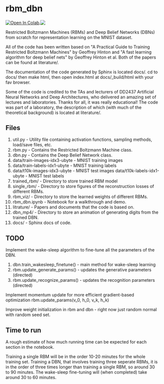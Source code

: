 # rbm_dbn

<a href="https://colab.research.google.com/github/mark-antal-csizmadia/rbm_dbn/blob/main/rbm_dbn.ipynb">
  <img align="center" src="https://colab.research.google.com/assets/colab-badge.svg" alt="Open In Colab"/>
</a>

<a href="https://nbviewer.jupyter.org/github/mark-antal-csizmadia/rbm_dbn/blob/main/rbm_dbn.ipynb">
  <img align="center" src="https://img.shields.io/badge/Jupyter-Open%20In%20nbviewer-informational?style=flat&logo=Jupyter&logoColor=F37626&color=blue" />
</a>

Restricted Boltzmann Machines (RBMs) and Deep Belief Networks (DBNs) from scratch for representation learning on the MNIST dataset.

All of the code has been written based on "A Practical Guide to Training Restricted Boltzmann Machines" by Geoffrey Hinton and "A fast learning algorithm for deep belief nets" by Geoffrey Hinton et al. Both of the papers can be found at literature/.

The documentation of the code generated by Sphinx is located docs/. cd to docs/ then make html, then open index.html at docs/_build/html with your fav browser.

Some of the code is credited to the TAs and lecturers of DD2437 Artificial Neural Networks and Deep Architectures, who delivered an amazing set of lectures and laboratories. Thanks for all, it was really educational! The code was part of a laboratory, the description of which (with much of the theoretical background) is located at literature/.

## Files

1. util.py - Utility file containing activation functions, sampling methods, load/save files, etc.
2. rbm.py - Contains the Restricted Boltzmann Machine class.
3. dbn.py - Contains the Deep Belief Network class.
4. data/train-images-idx3-ubyte - MNIST training images
5. data/train-labels-idx1-ubyte - MNIST training labels
6. data/t10k-images-idx3-ubyte - MNIST test images
data/t10k-labels-idx1-ubyte - MNIST test labels
7. trained_rbm/ - Directory to store trained RBM model
8. single_rbm/ - Directory to store figures of the reconstruction losses of different RBMs.
9. rbm_viz/ - Directory to store the learned weights of different RBMs.
10. rbm_dbn.ipynb - Notebook for a walkthrough and demo.
11. litrature/ - Papers and documents that the code is based on.
12. dbn_mp4/ - Directory to store an animation of generating digits from the trained DBN.
13. docs/ - Sphinx docs of code.
    
## TODO

Implement the wake-sleep algorithm to fine-tune all the parameters of the DBN. 
1. dbn.train_wakesleep_finetune() - main method for wake-sleep learning 
2. rbm.update_generate_params() - updates the generative parameters (directed)
3. rbm.update_recognize_params() - updates the recognition parameters (directed)	

Implement momentum update for more efficient gradient-based optimization
rbm.update_params(v_0, h_0, v_k, h_k)

Improve weight initialization in rbm and dbn - right now just random normal with random seed set.

## Time to run

A rough estimate of how much running time can be expected for each section in the notebook.

Training a single RBM will be in the order 10-20 minutes for the whole training set.
Training a DBN, that involves training three seperate RBMs, it is in the order of three times longer than training a single RBM, so around 30 to 90 minutes.
The wake-sleep fine-tuning will (when completed) take around 30 to 60 minutes.


